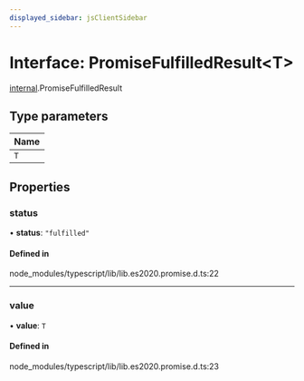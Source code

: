 ```yaml
---
displayed_sidebar: jsClientSidebar
---
```


# Interface: PromiseFulfilledResult<T\>

[internal](../modules/internal.md).PromiseFulfilledResult

## Type parameters

| Name |
| :------ |
| `T` |

## Properties

### status

• **status**: ``"fulfilled"``

#### Defined in

node_modules/typescript/lib/lib.es2020.promise.d.ts:22

___

### value

• **value**: `T`

#### Defined in

node_modules/typescript/lib/lib.es2020.promise.d.ts:23
